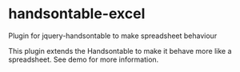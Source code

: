 handsontable-excel
==================

Plugin for jquery-handsontable to make spreadsheet behaviour


This plugin extends the Handsontable to make it behave more like
a spreadsheet. See demo for more information.

